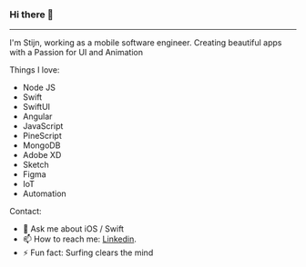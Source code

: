 ### Hi there 👋
----

I'm Stijn, working as a mobile software engineer. Creating beautiful apps with a Passion for UI and Animation

Things I love:
  - Node JS
  - Swift
  - SwiftUI
  - Angular
  - JavaScript
  - PineScript
  - MongoDB
  - Adobe XD
  - Sketch
  - Figma
  - IoT
  - Automation
 
Contact:
  - 💬 Ask me about iOS / Swift
  - 📫 How to reach me: [Linkedin](https://www.linkedin.com/in/sj-kramer/).
  - ⚡ Fun fact: Surfing clears the mind
